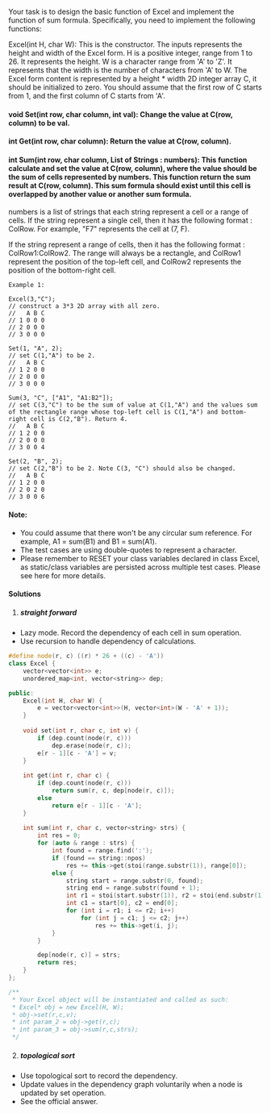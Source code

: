 Your task is to design the basic function of Excel and implement the function of sum formula. Specifically, you need to implement the following functions:

Excel(int H, char W): This is the constructor. The inputs represents the height and width of the Excel form. H is a positive integer, range from 1 to 26. It represents the height. W is a character range from 'A' to 'Z'. It represents that the width is the number of characters from 'A' to W. The Excel form content is represented by a height * width 2D integer array C, it should be initialized to zero. You should assume that the first row of C starts from 1, and the first column of C starts from 'A'.

#### void Set(int row, char column, int val): Change the value at C(row, column) to be val.

#### int Get(int row, char column): Return the value at C(row, column).

#### int Sum(int row, char column, List of Strings : numbers): This function calculate and set the value at C(row, column), where the value should be the sum of cells represented by numbers. This function return the sum result at C(row, column). This sum formula should exist until this cell is overlapped by another value or another sum formula.

numbers is a list of strings that each string represent a cell or a range of cells. If the string represent a single cell, then it has the following format : ColRow. For example, "F7" represents the cell at (7, F).

If the string represent a range of cells, then it has the following format : ColRow1:ColRow2. The range will always be a rectangle, and ColRow1 represent the position of the top-left cell, and ColRow2 represents the position of the bottom-right cell.

```
Example 1:

Excel(3,"C"); 
// construct a 3*3 2D array with all zero.
//   A B C
// 1 0 0 0
// 2 0 0 0
// 3 0 0 0

Set(1, "A", 2);
// set C(1,"A") to be 2.
//   A B C
// 1 2 0 0
// 2 0 0 0
// 3 0 0 0

Sum(3, "C", ["A1", "A1:B2"]);
// set C(3,"C") to be the sum of value at C(1,"A") and the values sum of the rectangle range whose top-left cell is C(1,"A") and bottom-right cell is C(2,"B"). Return 4. 
//   A B C
// 1 2 0 0
// 2 0 0 0
// 3 0 0 4

Set(2, "B", 2);
// set C(2,"B") to be 2. Note C(3, "C") should also be changed.
//   A B C
// 1 2 0 0
// 2 0 2 0
// 3 0 0 6
```

#### Note:

-    You could assume that there won't be any circular sum reference. For example, A1 = sum(B1) and B1 = sum(A1).
-    The test cases are using double-quotes to represent a character.
-    Please remember to RESET your class variables declared in class Excel, as static/class variables are persisted across multiple test cases. Please see here for more details.


#### Solutions

1. ##### straight forward

- Lazy mode. Record the dependency of each cell in sum operation.
- Use recursion to handle dependency of calculations.

```c++
#define node(r, c) ((r) * 26 + ((c) - 'A'))
class Excel {
    vector<vector<int>> e;
    unordered_map<int, vector<string>> dep;

public:
    Excel(int H, char W) {
        e = vector<vector<int>>(H, vector<int>(W - 'A' + 1));
    }
    
    void set(int r, char c, int v) {
        if (dep.count(node(r, c)))
            dep.erase(node(r, c));
        e[r - 1][c - 'A'] = v;
    }
    
    int get(int r, char c) {
        if (dep.count(node(r, c)))
            return sum(r, c, dep[node(r, c)]);
        else
            return e[r - 1][c - 'A'];
    }
    
    int sum(int r, char c, vector<string> strs) {
        int res = 0;
        for (auto & range : strs) {
            int found = range.find(':');
            if (found == string::npos)
                res += this->get(stoi(range.substr(1)), range[0]);
            else {
                string start = range.substr(0, found);
                string end = range.substr(found + 1);
                int r1 = stoi(start.substr(1)), r2 = stoi(end.substr(1));
                int c1 = start[0], c2 = end[0]; 
                for (int i = r1; i <= r2; i++)
                    for (int j = c1; j <= c2; j++)
                        res += this->get(i, j);
            }
        }

        dep[node(r, c)] = strs;
        return res;
    }
};

/**
 * Your Excel object will be instantiated and called as such:
 * Excel* obj = new Excel(H, W);
 * obj->set(r,c,v);
 * int param_2 = obj->get(r,c);
 * int param_3 = obj->sum(r,c,strs);
 */
```


2. ##### topological sort

- Use topological sort to record the dependency.
- Update values in the dependency graph voluntarily when a node is updated by set operation.
- See the official answer.

```c++

```